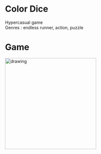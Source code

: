 # Color Dice
Hypercasual game 
</br>
Genres : endless runner, action, puzzle
</br>
<p align ="left">
   <h1>Game</h1>
   <img src="https://user-images.githubusercontent.com/73014258/175772510-1c8d9958-f761-40c1-9e9d-eb384eaadd90.png" alt="drawing" width="300" />
 
   
 </p>
